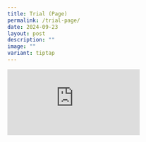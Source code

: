 ```yaml
---
title: Trial (Page)
permalink: /trial-page/
date: 2024-09-23
layout: post
description: ""
image: ""
variant: tiptap
---
```

<div class="iframe-wrapper">
<iframe allowfullscreen="true" frameborder="0" src="https://www.youtube.com/embed/0l5hBebijlI?si=G-KVeZUxkPyUScUN"></iframe>
</div>
<p></p>